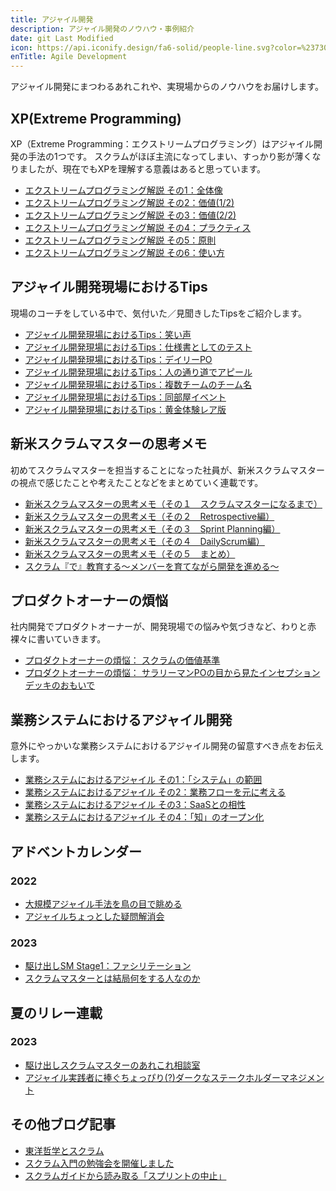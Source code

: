 ```yaml
---
title: アジャイル開発
description: アジャイル開発のノウハウ・事例紹介
date: git Last Modified
icon: https://api.iconify.design/fa6-solid/people-line.svg?color=%23730099&height=28
enTitle: Agile Development
---
```


アジャイル開発にまつわるあれこれや、実現場からのノウハウをお届けします。

## XP(Extreme Programming)

XP（Extreme Programming：エクストリームプログラミング）はアジャイル開発の手法の1つです。
スクラムがほぼ主流になってしまい、すっかり影が薄くなりましたが、現在でもXPを理解する意義はあると思っています。

- [エクストリームプログラミング解説 その1：全体像](/agile/agile-xp_01/)
- [エクストリームプログラミング解説 その2：価値(1/2)](/agile/agile-xp_02/)
- [エクストリームプログラミング解説 その3：価値(2/2)](/agile/agile-xp_03/)
- [エクストリームプログラミング解説 その4：プラクティス](/agile/agile-xp_04/)
- [エクストリームプログラミング解説 その5：原則](/agile/agile-xp_05/)
- [エクストリームプログラミング解説 その6：使い方](/agile/agile-xp_06/)

## アジャイル開発現場におけるTips

現場のコーチをしている中で、気付いた／見聞きしたTipsをご紹介します。

- [アジャイル開発現場におけるTips：笑い声](/agile/agile-tips_01/)
- [アジャイル開発現場におけるTips：仕様書としてのテスト](/agile/agile-tips_02/)
- [アジャイル開発現場におけるTips：デイリーPO](/agile/agile-tips_03/)
- [アジャイル開発現場におけるTips：人の通り道でアピール](/agile/agile-tips_04/)
- [アジャイル開発現場におけるTips：複数チームのチーム名](/agile/agile-tips_05/)
- [アジャイル開発現場におけるTips：同部屋イベント](/agile/agile-tips_06/)
- [アジャイル開発現場におけるTips：黄金体験レア版](/agile/agile-tips_07/)

## 新米スクラムマスターの思考メモ

初めてスクラムマスターを担当することになった社員が、新米スクラムマスターの視点で感じたことや考えたことなどをまとめていく連載です。

- [新米スクラムマスターの思考メモ（その１　スクラムマスターになるまで）](/blogs/2022/11/24/newcomer-scrum-master-01/)
- [新米スクラムマスターの思考メモ（その２　Retrospective編）](/blogs/2022/12/05/newcomer-scrum-master-02/)
- [新米スクラムマスターの思考メモ（その３　Sprint Planning編）](/blogs/2022/12/17/newcomer-scrum-master-03/)
- [新米スクラムマスターの思考メモ（その４　DailyScrum編）](/blogs/2022/12/28/newcomer-scrum-master-04/)
- [新米スクラムマスターの思考メモ（その５　まとめ）](/blogs/2023/02/21/newcomer-scrum-master-05/)
- [スクラム『で』教育する～メンバーを育てながら開発を進める～](/blogs/2023/03/22/education_on_scrum/)

## プロダクトオーナーの煩悩

社内開発でプロダクトオーナーが、開発現場での悩みや気づきなど、わりと赤裸々に書いていきます。

- [プロダクトオーナーの煩悩： スクラムの価値基準](/agile/agile-po-complaints_01/)
- [プロダクトオーナーの煩悩： サラリーマンPOの目から見たインセプションデッキのおもいで](/agile/agile-po-complaints_02/)

## 業務システムにおけるアジャイル開発

意外にやっかいな業務システムにおけるアジャイル開発の留意すべき点をお伝えします。

- [業務システムにおけるアジャイル その1：「システム」の範囲](/agile/bs-agile_01/)
- [業務システムにおけるアジャイル その2：業務フローを元に考える](/agile/bs-agile_02/)
- [業務システムにおけるアジャイル その3：SaaSとの相性](/agile/bs-agile_03/)
- [業務システムにおけるアジャイル その4：「知」のオープン化](/agile/bs-agile_04/)

## アドベントカレンダー
### 2022
- [大規模アジャイル手法を鳥の目で眺める](https://developer.mamezou-tech.com/blogs/2022/12/14/scaling-agile-birdview/)
- [アジャイルちょっとした疑問解消会](https://developer.mamezou-tech.com/blogs/2022/12/15/agile_solution/)
### 2023
- [駆け出しSM Stage1：ファシリテーション](https://developer.mamezou-tech.com/blogs/2023/12/15/fledgling-scrum-master-stage1/)
- [スクラムマスターとは結局何をする人なのか](https://developer.mamezou-tech.com/blogs/2023/12/19/what-scrum-master/)

## 夏のリレー連載
### 2023
- [駆け出しスクラムマスターのあれこれ相談室](https://developer.mamezou-tech.com/blogs/2023/07/27/consultation-for-fledgling-scrum-masters/)
- [アジャイル実践者に捧ぐちょっぴり(?)ダークなステークホルダーマネジメント](https://developer.mamezou-tech.com/blogs/2023/07/28/stakeholder/)

## その他ブログ記事
- [東洋哲学とスクラム](https://developer.mamezou-tech.com/blogs/2024/02/01/eastern-philosophy-scrum/)
- [スクラム入門の勉強会を開催しました](https://developer.mamezou-tech.com/blogs/2024/04/18/introduction-to-scrum/)
- [スクラムガイドから読み取る「スプリントの中止」](https://developer.mamezou-tech.com/blogs/2024/04/26/cancelling-a-sprint/)
